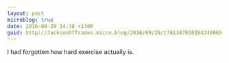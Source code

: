 ```yaml
---
layout: post
microblog: true
date: 2016-09-29 14:38 +1300
guid: http://JacksonOfTrades.micro.blog/2016/09/29/t781307030204248065.html
---
```

I had forgotten how hard exercise actually is.
